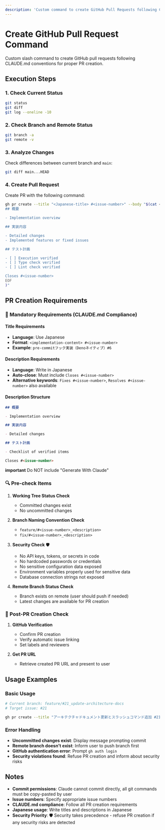 ```yaml
---
description: 'Custom command to create GitHub Pull Requests following CLAUDE.md rules. Supports Japanese titles, automatic issue linking, and proper PR creation with test plans'
---
```


# Create GitHub Pull Request Command

Custom slash command to create GitHub pull requests following CLAUDE.md conventions for proper PR
creation.

## Execution Steps

### 1. Check Current Status

```bash
git status
git diff
git log --oneline -10
```

### 2. Check Branch and Remote Status

```bash
git branch -a
git remote -v
```

### 3. Analyze Changes

Check differences between current branch and `main`:

```bash
git diff main...HEAD
```

### 4. Create Pull Request

Create PR with the following command:

```bash
gh pr create --title "<Japanese-title> #<issue-number>" --body "$(cat <<'EOF'
## 概要

- Implementation overview

## 実装内容

- Detailed changes
- Implemented features or fixed issues

## テスト計画

- [ ] Execution verified
- [ ] Type check verified
- [ ] Lint check verified

Closes #<issue-number>
EOF
)"
```

## PR Creation Requirements

### 🎯 Mandatory Requirements (CLAUDE.md Compliance)

#### Title Requirements

- **Language**: Use Japanese
- **Format**: `<implementation-content> #<issue-number>`
- **Example**: `pre-commitフック実装（Denoネイティブ）#6`

#### Description Requirements

- **Language**: Write in Japanese
- **Auto-close**: Must include `Closes #<issue-number>`
- **Alternative keywords**: `Fixes #<issue-number>`, `Resolves #<issue-number>` also available

#### Description Structure

```markdown
## 概要

- Implementation overview

## 実装内容

- Detailed changes

## テスト計画

- Checklist of verified items

Closes #<issue-number>
```

**important** Do NOT include "Generate With Claude"

### 🔍 Pre-check Items

1. **Working Tree Status Check**
   - Committed changes exist
   - No uncommitted changes

2. **Branch Naming Convention Check**
   - `feature/#<issue-number>_<description>`
   - `fix/#<issue-number>_<description>`

3. **Security Check** 🛡️
   - No API keys, tokens, or secrets in code
   - No hardcoded passwords or credentials
   - No sensitive configuration data exposed
   - Environment variables properly used for sensitive data
   - Database connection strings not exposed

4. **Remote Branch Status Check**
   - Branch exists on remote (user should push if needed)
   - Latest changes are available for PR creation

### 📝 Post-PR Creation Check

1. **GitHub Verification**
   - Confirm PR creation
   - Verify automatic issue linking
   - Set labels and reviewers

2. **Get PR URL**
   - Retrieve created PR URL and present to user

## Usage Examples

### Basic Usage

```bash
# Current branch: feature/#21_update-architecture-docs
# Target issue: #21

gh pr create --title "アーキテクチャドキュメント更新とスラッシュコマンド追加 #21" --body "..."
```

### Error Handling

- **Uncommitted changes exist**: Display message prompting commit
- **Remote branch doesn't exist**: Inform user to push branch first
- **GitHub authentication error**: Prompt `gh auth login`
- **Security violations found**: Refuse PR creation and inform about security risks

## Notes

- **Commit permissions**: Claude cannot commit directly, all git commands must be copy-pasted by
  user
- **Issue numbers**: Specify appropriate issue numbers
- **CLAUDE.md compliance**: Follow all PR creation requirements
- **Japanese usage**: Write titles and descriptions in Japanese
- **Security Priority**: 🛡️ Security takes precedence - refuse PR creation if any security risks are
  detected
